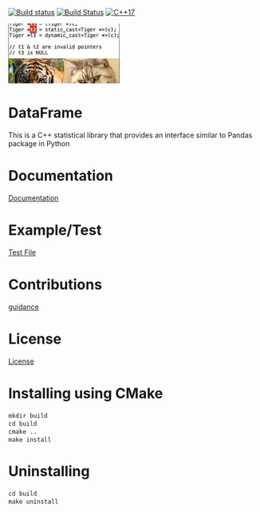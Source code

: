 [![Build status](https://ci.appveyor.com/api/projects/status/hjw01qui3bvxs8yi?svg=true)](https://ci.appveyor.com/project/justinjk007/dataframe)
[![Build Status](https://travis-ci.org/justinjk007/DataFrame.svg?branch=master)](https://travis-ci.org/justinjk007/DataFrame)
[![C++17](https://img.shields.io/badge/C%2B%2B-17-blue.svg)](https://isocpp.org/std/the-standard )

![Alt text](docs/DataFrame.jpeg "DataFrame")

# DataFrame
This is a C++ statistical library that provides an interface similar to Pandas package in Python<BR>

# Documentation
[Documentation](docs/DataFrameDoc.pdf)

# Example/Test
[Test File](src/datasci_tester.cc)

# Contributions
[guidance](docs/CONTRIBUTING.md)

# License
[License](License)

# Installing using CMake
```
mkdir build
cd build
cmake ..
make install
```

# Uninstalling

```
cd build
make uninstall
```
